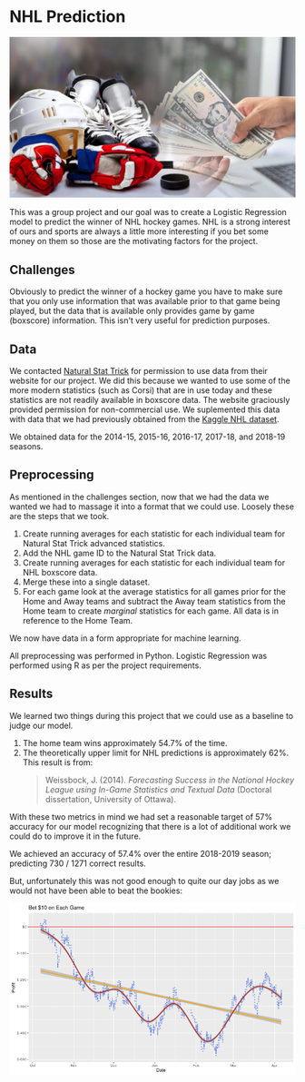 # NHL Prediction

![More Fun](/imgs/hockey-betting.jpg)

This was a group project and our goal was to create a Logistic Regression model to predict the winner of NHL hockey games. NHL is a strong interest of ours and sports are always a little more interesting if you bet some money on them so those are the motivating factors for the project.

## Challenges

Obviously to predict the winner of a hockey game you have to make sure that you only use information that was available prior to that game being played, but the data that is available only provides game by game (boxscore) information. This isn't very useful for prediction purposes.

## Data

We contacted [Natural Stat Trick](https://www.naturalstattrick.com/) for permission to use data from their website for our project. We did this because we wanted to use some of the more modern statistics (such as Corsi) that are in use today and these statistics are not readily available in boxscore data. The website graciously provided permission for non-commercial use. We suplemented this data with data that we had previously obtained from the [Kaggle NHL dataset](https://www.kaggle.com/martinellis/nhl-game-data).

We obtained data for the 2014-15, 2015-16, 2016-17, 2017-18, and 2018-19 seasons.

## Preprocessing

As mentioned in the challenges section, now that we had the data we wanted we had to massage it into a format that we could use. Loosely these are the steps that we took.

1. Create running averages for each statistic for each individual team for Natural Stat Trick advanced statistics.
2. Add the NHL game ID to the Natural Stat Trick data.
3. Create running averages for each statistic for each individual team for NHL boxscore data.
4. Merge these into a single dataset.
5. For each game look at the average statistics for all games prior for the Home and Away teams and subtract the Away team statistics from the Home team to create *marginal* statistics for each game. All data is in reference to the Home Team.

We now have data in a form appropriate for machine learning.

All preprocessing was performed in Python. Logistic Regression was performed using R as per the project requirements.

## Results

We learned two things during this project that we could use as a baseline to judge our model.

1. The home team wins approximately 54.7% of the time.
2. The theoretically upper limit for NHL predictions is approximately 62%. This result is from:
    > Weissbock, J. (2014). *Forecasting Success in the National Hockey League using In-Game Statistics and Textual Data* (Doctoral dissertation, University of Ottawa).

With these two metrics in mind we had set a reasonable target of 57% accuracy for our model recognizing that there is a lot of additional work we could do to improve it in the future.

We achieved an accuracy of 57.4% over the entire 2018-2019 season; predicting 730 / 1271 correct results.

But, unfortunately this was not good enough to quite our day jobs as we would not have been able to beat the bookies:

![Tough to beat](/imgs/results.png)
